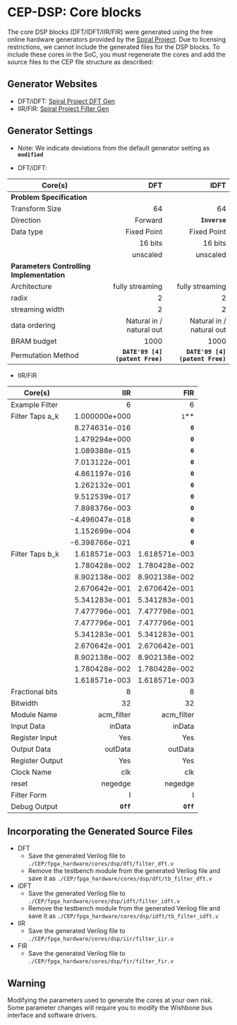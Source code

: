 # CEP-DSP: Core blocks

The core DSP blocks (DFT/IDFT/IIR/FIR) were generated using the free online hardware generators provided by the [Spiral Project](http://www.spiral.net/). Due to licensing restrictions, we cannot include the generated files for the DSP blocks. To include these cores in the SoC, you must regenerate the cores and add the source files to the CEP file structure as described:

## Generator Websites
* DFT/iDFT: [Spiral Project DFT Gen](http://www.spiral.net/hardware/dftgen.html)
* IIR/FIR: [Spiral Project Filter Gen](http://www.spiral.net/hardware/filter.html)

## Generator Settings
* Note: We indicate deviations from the default generator setting as **`modified`**

* DFT/iDFT:

Core(s)  |DFT |IDFT
---------|---:|----:
**Problem Specification**||
Transform Size|64|64
Direction|Forward|**`Inverse`**
Data type|Fixed Point|Fixed Point
||16 bits|16 bits
||unscaled|unscaled
**Parameters Controlling Implementation**||
Architecture|fully streaming|fully streaming
radix|2|2
streaming width|2|2
data ordering|Natural in / natural out|Natural in / natural out
BRAM budget|1000|1000
Permutation Method|**`DATE'09 [4] (patent Free)`**|**`DATE'09 [4] (patent Free)`**

* IIR/FIR

Core(s)  |IIR |FIR
---------|---:|---:
Example Filter| 6| 6
Filter Taps a_k|1.000000e+000|`1`**
||8.274631e-016|**`0`**
||1.479294e+000|**`0`**
||1.089388e-015|**`0`**
||7.013122e-001|**`0`**
||4.861197e-016|**`0`**
||1.262132e-001|**`0`**
||9.512539e-017|**`0`**
||7.898376e-003|**`0`**
||-4.496047e-018|**`0`**
||1.152699e-004|**`0`**
||-6.398766e-021|**`0`**
Filter Taps b_k|1.618571e-003|1.618571e-003
||1.780428e-002|1.780428e-002
||8.902138e-002|8.902138e-002
||2.670642e-001|2.670642e-001
||5.341283e-001|5.341283e-001
||7.477796e-001|7.477796e-001
||7.477796e-001|7.477796e-001
||5.341283e-001|5.341283e-001
||2.670642e-001|2.670642e-001
||8.902138e-002|8.902138e-002
||1.780428e-002|1.780428e-002
||1.618571e-003|1.618571e-003
Fractional bits|8|8
Bitwidth|32|32
Module Name|acm_filter|acm_filter
Input Data|inData|inData
Register Input|Yes|Yes
Output Data|outData|outData
Register Output|Yes|Yes
Clock Name|clk|clk
reset|negedge|negedge
Filter Form|I|I
Debug Output|**`Off`**|**`Off`**

## Incorporating the Generated Source Files
* DFT
  * Save the generated Verilog file to `./CEP/fpga_hardware/cores/dsp/dft/filter_dft.v`
  * Remove the testbench module from the generated Verilog file and save it as `./CEP/fpga_hardware/cores/dsp/dft/tb_filter_dft.v`
* iDFT
  * Save the generated Verilog file to `./CEP/fpga_hardware/cores/dsp/idft/filter_idft.v`
  * Remove the testbench module from the generated Verilog file and save it as `./CEP/fpga_hardware/cores/dsp/idft/tb_filter_idft.v`
* IIR
  * Save the generated Verilog file to `./CEP/fpga_hardware/cores/dsp/iir/filter_iir.v`
* FIR
  * Save the generated Verilog file to `./CEP/fpga_hardware/cores/dsp/fir/filter_fir.v`

## Warning

Modifying the parameters used to generate the cores at your own risk.  Some parameter changes will require you to modify the Wishbone bus interface and software drivers.

